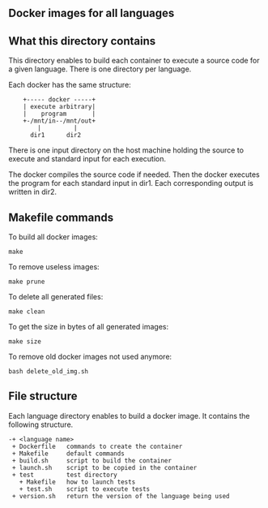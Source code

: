 

## Docker images for all languages

## What this directory contains

This directory enables to build each container to execute a source code for a given language. There is one directory per language.

Each docker has the same structure:

```
    +----- docker -----+
    | execute arbitrary|
    |    program       |
    +-/mnt/in--/mnt/out+
        |         |
      dir1      dir2   
```
There is one input directory on the host machine holding the source to execute and standard input for each execution.

The docker compiles the source code if needed. Then the docker executes the program for each standard input in dir1. Each corresponding output is written in dir2.

## Makefile commands

To build all docker images:

```
make
```

To remove useless images:
```
make prune
```

To delete all generated files:
```
make clean
```

To get the size in bytes of all generated images:
```
make size
```
To remove old docker images not used anymore:
```
bash delete_old_img.sh
```

## File structure

Each language directory enables to build a docker image. It contains the following structure.

```
-+ <language name>
 + Dockerfile   commands to create the container
 + Makefile     default commands
 + build.sh     script to build the container
 + launch.sh    script to be copied in the container
 + test         test directory
   + Makefile   how to launch tests
   + test.sh    script to execute tests
 + version.sh   return the version of the language being used

```